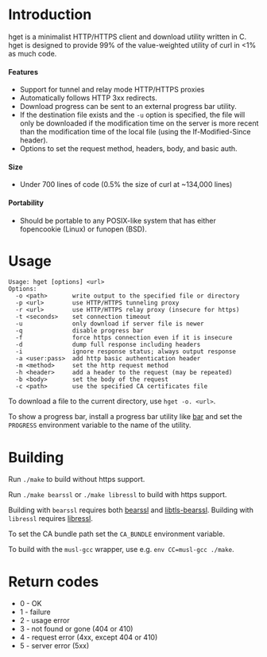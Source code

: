 # Introduction

hget is a minimalist HTTP/HTTPS client and download utility written in C.
hget is designed to provide 99% of the value-weighted utility of curl in
<1% as much code.

#### Features
* Support for tunnel and relay mode HTTP/HTTPS proxies
* Automatically follows HTTP 3xx redirects.
* Download progress can be sent to an external progress bar utility.
* If the destination file exists and the `-u` option is specified,
  the file will only be downloaded if the modification time on the server is
  more recent than the modification time of the local file
  (using the If-Modified-Since header).
* Options to set the request method, headers, body, and basic auth.

#### Size
* Under 700 lines of code (0.5% the size of curl at ~134,000 lines)

#### Portability
* Should be portable to any POSIX-like system that has either
  fopencookie (Linux) or funopen (BSD).

# Usage

    Usage: hget [options] <url>
    Options:
      -o <path>       write output to the specified file or directory
      -p <url>        use HTTP/HTTPS tunneling proxy
      -r <url>        use HTTP/HTTPS relay proxy (insecure for https)
      -t <seconds>    set connection timeout
      -u              only download if server file is newer
      -q              disable progress bar
      -f              force https connection even if it is insecure
      -d              dump full response including headers
      -i              ignore response status; always output response
      -a <user:pass>  add http basic authentication header
      -m <method>     set the http request method
      -h <header>     add a header to the request (may be repeated)
      -b <body>       set the body of the request
      -c <path>       use the specified CA certificates file

To download a file to the current directory, use `hget -o. <url>`.

To show a progress bar, install a progress bar utility like
[bar](https://github.com/clark800/bar) and set the `PROGRESS` environment
variable to the name of the utility.


# Building

Run `./make` to build without https support.

Run `./make bearssl` or `./make libressl` to build with https support.

Building with `bearssl` requires both [bearssl](https://bearssl.org/)
and [libtls-bearssl](https://github.com/michaelforney/libtls-bearssl).
Building with `libressl` requires [libressl](http://www.libressl.org/).

To set the CA bundle path set the `CA_BUNDLE` environment variable.

To build with the `musl-gcc` wrapper, use e.g. `env CC=musl-gcc ./make`.


# Return codes

* 0 - OK
* 1 - failure
* 2 - usage error
* 3 - not found or gone (404 or 410)
* 4 - request error (4xx, except 404 or 410)
* 5 - server error (5xx)
